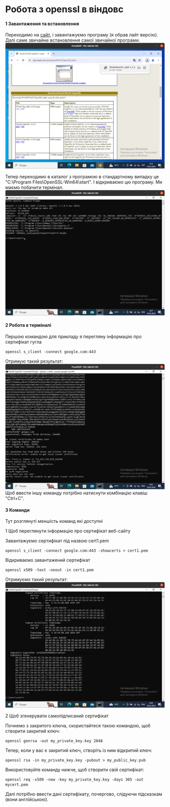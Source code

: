 # Робота з openssl в віндовс
#### 1 Завантаження та встановлення
Переходимо на [сайт](https://slproweb.com/products/Win32OpenSSL.html),
і завантажуємо програму (я обрав лайт версію). Далі саме звичайне встановлення
самої звичайної програми.
![alt](openssl/download.png)

Тепер переходимо в каталог з програмою в стандартному випадку це "C:\Program Files\OpenSSL-Win64\start".
І відкриваємо цю програму. Ми маємо побачити термінал.
![alt](openssl/terminal.png)

#### 2 Робота в терміналі
Першою командою для прикладу я перегляну інформацію про сертифікат гугла
```
openssl s_client -connect google.com:443
```
Отримую такий результат:
![alt](openssl/output1.png)
Щоб ввести іншу команду потрібно натиснути комбінацію клавіш "Ctrl+C".

#### 3 Команди
Тут розглянуті меншість команд які доступні 

1 Щоб переглянути інформацію про сертифікат веб-сайту 

Завантажуємо сертифікат під назвою cert1.pem
```
openssl s_client -connect google.com:443 -showcerts > cert1.pem
```
Відкриваємо завантажений сертифікат
```
openssl x509 -text -noout -in cert1.pem
```
Отримуємо такий результат:
![alt](openssl/result1.png)

2 Щоб згенерувати самопідписаний сертифікат

Почнемо з закритого ключа, скористайтеся такою командою, щоб створити закритий ключ:
```
openssl genrsa -out my_private_key.key 2048
```
Тепер, коли у вас є закритий ключ, створіть із ним відкритий ключ:
```
openssl rsa -in my_private_key.key -pubout > my_public_key.pub
```
Використовуйте команду нижче, щоб створити свій сертифікат:
```
openssl req -x509 -new -key my_private_key.key -days 365 -out mycert.pem
```
Далі потрібно ввести дані сертифікату, почергово, слідуючи підсказкам (вони англійською).
